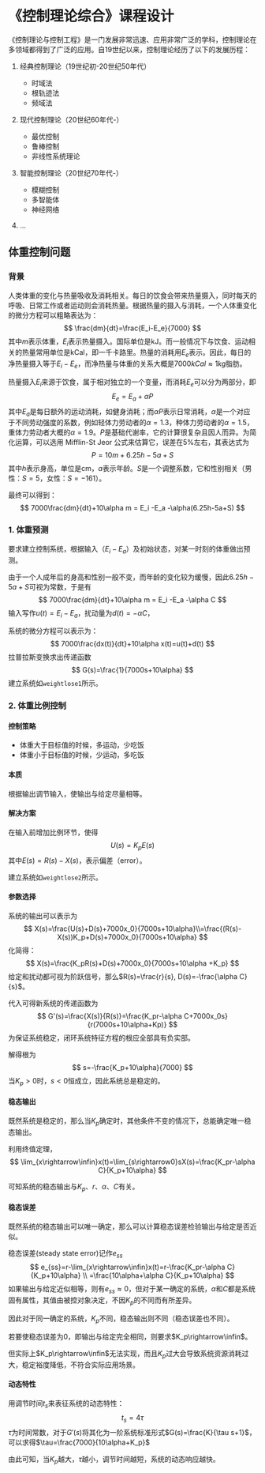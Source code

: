 # 《控制理论综合》课程设计

《控制理论与控制工程》是一门发展非常迅速、应用非常广泛的学科，控制理论在多领域都得到了广泛的应用。自19世纪以来，控制理论经历了以下的发展历程：

1. 经典控制理论（19世纪初-20世纪50年代）

   - 时域法
   - 根轨迹法
   - 频域法

2. 现代控制理论（20世纪60年代-）

   - 最优控制
   - 鲁棒控制
   - 非线性系统理论

3. 智能控制理论（20世纪70年代-）
   - 模糊控制
   - 多智能体
   -  神经网络

4. ...

## 体重控制问题

### 背景

人类体重的变化与热量吸收及消耗相关。每日的饮食会带来热量摄入，同时每天的呼吸、日常工作或者运动则会消耗热量。根据热量的摄入与消耗，一个人体重变化的微分方程可以粗略表达为：
$$
\frac{dm}{dt}=\frac{E_i-E_e}{7000}
$$
其中$m$表示体重，$E_i$表示热量摄入。国际单位是kJ。而一般情况下与饮食、运动相关的热量常用单位是kCal，即一千卡路里。热量的消耗用$E_e$表示。因此，每日的净热量摄入等于$E_i-E_e$，而净热量与体重的关系大概是$7000kCal\approx 1kg$脂肪。

热量摄入$E_i$来源于饮食，属于相对独立的一个变量，而消耗$E_e$可以分为两部分，即
$$
E_e=E_a+\alpha P
$$
其中$E_a$是每日额外的运动消耗，如健身消耗；而$\alpha P$表示日常消耗，$\alpha$是一个对应于不同劳动强度的系数，例如轻体力劳动者的$\alpha=1.3$，种体力劳动者的$\alpha=1.5$，重体力劳动者大概的$\alpha=1.9$。$P$是基础代谢率，它的计算很复杂且因人而异。为简化运算，可以选用 Mifflin-St Jeor 公式来估算它，误差在5%左右，其表达式为
$$
P=10m+6.25h-5a+S
$$
其中$h$表示身高，单位是cm，$a$表示年龄。$S$是一个调整系数，它和性别相关（男性：$S=5$，女性：$S=-161$）。

最终可以得到：
$$
7000\frac{dm}{dt}+10\alpha m = E_i -E_a -\alpha(6.25h-5a+S)
$$

### 1. 体重预测

要求建立控制系统，根据输入（$E_i-E_a$）及初始状态，对某一时刻的体重做出预测。

由于一个人成年后的身高和性别一般不变，而年龄的变化较为缓慢，因此$6.25h-5a+S$可视为常数，于是有				
$$
7000\frac{dm}{dt}+10\alpha m = E_i -E_a -\alpha C
$$
输入写作$u(t)=E_i-E_a$，扰动量为$d(t)=-\alpha C$，

系统的微分方程可以表示为：
$$
7000\frac{dx(t)}{dt}+10\alpha x(t)=u(t)+d(t)
$$
拉普拉斯变换求出传递函数
$$
G(s)=\frac{1}{7000s+10\alpha}
$$
建立系统如`weightlose1`所示。

### 2. 体重比例控制

#### 控制策略

- 体重大于目标值的时候，多运动，少吃饭
- 体重小于目标值的时候，少运动，多吃饭

#### 本质

根据输出调节输入，使输出与给定尽量相等。

#### 解决方案

在输入前增加比例环节，使得
$$
U(s)=K_pE(s)
$$
其中$E(s)=R(s)-X(s)$，表示偏差（error）。

建立系统如`weightlose2`所示。

#### 参数选择

系统的输出可以表示为
$$
X(s)=\frac{U(s)+D(s)+7000x_0}{7000s+10\alpha}\\=\frac{(R(s)-X(s))K_p+D(s)+7000x_0}{7000s+10\alpha}
$$
化简得：
$$
X(s)=\frac{K_pR(s)+D(s)+7000x_0}{7000s+10\alpha +K_p}
$$
给定和扰动都可视为阶跃信号，那么$R(s)=\frac{r}{s}, D(s)=-\frac{\alpha C}{s}$。

代入可得新系统的传递函数为
$$
G'(s)=\frac{X(s)}{R(s)}=\frac{K_pr-\alpha C+7000x_0s}{r(7000s+10\alpha+Kp)}
$$
为保证系统稳定，闭环系统特征方程的根应全部具有负实部。

解得根为
$$
s=-\frac{K_p+10\alpha}{7000}
$$
当$K_p>0$时，$s<0$恒成立，因此系统总是稳定的。

#### 稳态输出

既然系统是稳定的，那么当$K_p$确定时，其他条件不变的情况下，总能确定唯一稳态输出。

利用终值定理，
$$
\lim_{x\rightarrow\infin}x(t)=\lim_{s\rightarrow0}sX(s)=\frac{K_pr-\alpha C}{K_p+10\alpha}
$$

可知系统的稳态输出与$K_p、r、\alpha、C$有关。

#### 稳态误差

既然系统的稳态输出可以唯一确定，那么可以计算稳态误差检验输出与给定是否近似。

稳态误差(steady state error)记作$e_{ss}$
$$
e_{ss}=r-\lim_{x\rightarrow\infin}x(t)=r-\frac{K_pr-\alpha C}{K_p+10\alpha} \\ =\frac{10\alpha+\alpha C}{K_p+10\alpha}
$$
如果输出与给定近似相等，则有$e_{ss}\approx0$，但对于某一确定的系统，$\alpha$和$C$都是系统固有属性，其值由被控对象决定，不因$K_p$的不同而有所差异。

因此对于同一确定的系统，$K_p$不同，稳态输出则不同（稳态误差也不同）。

若要使稳态误差为0，即输出与给定完全相同，则要求$K_p\rightarrow\infin$。

但实际上$K_p\rightarrow\infin$无法实现，而且$K_p$过大会导致系统资源消耗过大，稳定裕度降低，不符合实际应用场景。

#### 动态特性

用调节时间$t_s$来表征系统的动态特性：
$$
t_s=4\tau
$$
$\tau$为时间常数，对于$G'(s)$将其化为一阶系统标准形式$G(s)=\frac{K}{\tau s+1}$，可以求得$\tau=\frac{7000}{10\alpha+K_p}$

由此可知，当$K_p$越大，$\tau$越小，调节时间越短，系统的动态响应越快。